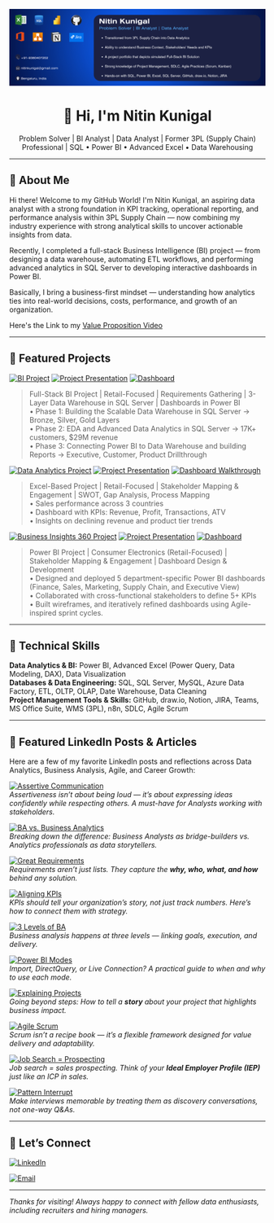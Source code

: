 <p align="center">
  <img src="https://github.com/nitinskunigal/nitinskunigal/blob/main/docs/LinkedIn_Banner_Data_Analyst_15.png?raw=true" alt="Nitin Kunigal | Aspiring Data Analyst" />
</p>

<h1 align="center">👋 Hi, I'm Nitin Kunigal</h1>
<p align="center">
  Problem Solver | BI Analyst | Data Analyst | Former 3PL (Supply Chain) Professional | SQL • Power BI • Advanced Excel • Data Warehousing
</p>

---

## 🚀 About Me

Hi there! Welcome to my GitHub World! I'm Nitin Kunigal, an aspiring data analyst with a strong foundation in KPI tracking, operational reporting, and performance analysis within 3PL Supply Chain — now combining my industry experience with strong analytical skills to uncover actionable insights from data.

Recently, I completed a full-stack Business Intelligence (BI) project — from designing a data warehouse, automating ETL workflows, and performing advanced analytics in SQL Server to developing interactive dashboards in Power BI. 

Basically, I bring a business-first mindset — understanding how analytics ties into real-world decisions, costs, performance, and growth of an organization.

Here's the Link to my [Value Proposition Video](https://share.vidyard.com/watch/651WB22fiPUPS7dkpqUXMw)

---

## 💼 Featured Projects

[![BI Project](https://img.shields.io/badge/Full%20Stack%20Business%20Intelligence%20(BI)%20Project:%20SQL%20Data%20Warehouse%20&%20Analytics-0A66C2?style=for-the-badge)](https://github.com/nitinskunigal/Full-Stack-Business-Intelligence-Project) [![Project Presentation](https://img.shields.io/badge/Project%20Presentation-0A66C2?style=for-the-badge)](https://www.youtube.com/watch?v=Kspob_lGIaA&t=429s) [![Dashboard](https://img.shields.io/badge/Dashboard-0A66C2?style=for-the-badge)](https://app.powerbi.com/view?r=eyJrIjoiNDdlNTViNmItZDZkNC00N2FkLWE2N2EtYzdjOWZkOGIwNTRiIiwidCI6ImM2ZTU0OWIzLTVmNDUtNDAzMi1hYWU5LWQ0MjQ0ZGM1YjJjNCJ9)

> Full-Stack BI Project | Retail-Focused | Requirements Gathering | 3-Layer Data Warehouse in SQL Server | Dashboards in Power BI  
• Phase 1: Building the Scalable Data Warehouse in SQL Server → Bronze, Silver, Gold Layers  
• Phase 2: EDA and Advanced Data Analytics in SQL Server → 17K+ customers, $29M revenue  
• Phase 3: Connecting Power BI to Data Warehouse and building Reports → Executive, Customer, Product Drillthrough

[![Data Analytics Project](https://img.shields.io/badge/ValueFrenzy%20Business%20Data%20Analytics%20Project-0A66C2?style=for-the-badge)](https://github.com/nitinskunigal/ValueFrenzy-Business-Data-Analytics-Project) [![Project Presentation](https://img.shields.io/badge/Project%20Presentation-0A66C2?style=for-the-badge)](https://www.youtube.com/watch?v=Az6ufdAVnsk) [![Dashboard Walkthrough](https://img.shields.io/badge/Dashboard%20Walkthrough-0A66C2?style=for-the-badge)](https://www.youtube.com/watch?v=qS3CEB98nJw)

> Excel-Based Project | Retail-Focused | Stakeholder Mapping & Engagement | SWOT, Gap Analysis, Process Mapping  
• Sales performance across 3 countries  
• Dashboard with KPIs: Revenue, Profit, Transactions, ATV  
• Insights on declining revenue and product tier trends

[![Business Insights 360 Project](https://img.shields.io/badge/AtliQ%20Global%20Business%20Insights%20360%20Project-0A66C2?style=for-the-badge)](https://github.com/nitinskunigal/AtliQ-Global-Business-Insights-360-Project) [![Project Presentation](https://img.shields.io/badge/Project%20Presentation-0A66C2?style=for-the-badge)](https://vimeo.com/1056727233/176f40873a?ts=0&share=copy) [![Dashboard](https://img.shields.io/badge/Dashboard-0A66C2?style=for-the-badge)](https://app.powerbi.com/view?r=eyJrIjoiZDJmZjFlODUtZDNkZi00OGZmLThiYTgtYzE1ZWFjZTcxNTg2IiwidCI6ImM2ZTU0OWIzLTVmNDUtNDAzMi1hYWU5LWQ0MjQ0ZGM1YjJjNCJ9)

> Power BI Project | Consumer Electronics (Retail-Focused) | Stakeholder Mapping & Engagement | Dashboard Design & Development  
• Designed and deployed 5 department-specific Power BI dashboards (Finance, Sales, Marketing, Supply Chain, and Executive View)  
• Collaborated with cross-functional stakeholders to define 5+ KPIs   
• Built wireframes, and iteratively refined dashboards using Agile-inspired sprint cycles.

---

## 🧰 Technical Skills

**Data Analytics & BI:** Power BI, Advanced Excel (Power Query, Data Modeling, DAX), Data Visualization  
**Databases & Data Engineering:** SQL, SQL Server, MySQL, Azure Data Factory, ETL, OLTP, OLAP, Date Warehouse, Data Cleaning  
**Project Management Tools & Skills:** GitHub, draw.io, Notion, JIRA, Teams, MS Office Suite, WMS (3PL), n8n, SDLC, Agile Scrum

---

## 📝 Featured LinkedIn Posts & Articles  

Here are a few of my favorite LinkedIn posts and reflections across Data Analytics, Business Analysis, Agile, and Career Growth:  

[![Assertive Communication](https://img.shields.io/badge/Assertive%20Communication%3A%20The%20Secret%20to%20Workplace%20Harmony-0A66C2?style=for-the-badge)](https://www.linkedin.com/posts/nitinkunigal_careergrowth-professionalskills-workplacetips-activity-7271759917437403136-lbyN/)  
*Assertiveness isn’t about being loud — it’s about expressing ideas confidently while respecting others. A must-have for Analysts working with stakeholders.*  

[![BA vs. Business Analytics](https://img.shields.io/badge/Business%20Analysis%20vs.%20Analytics%3A%20Busting%20Myths-0A66C2?style=for-the-badge)](https://www.linkedin.com/posts/nitinkunigal_businessanalysis-businessanalyst-businessanalytics-activity-7269922177758453762-I05c/)  
*Breaking down the difference: Business Analysts as bridge-builders vs. Analytics professionals as data storytellers.*  

[![Great Requirements](https://img.shields.io/badge/The%20Secret%20Behind%20Great%20Requirements-0A66C2?style=for-the-badge)](https://www.linkedin.com/posts/nitinkunigal_projectmanagement-requirements-requirementsgathering-activity-7313137221874733057-Eym8/)  
*Requirements aren’t just lists. They capture the **why, who, what, and how** behind any solution.*  

[![Aligning KPIs](https://img.shields.io/badge/Aligning%20KPIs%20with%20Strategy%3A%20Proven%20Practices-0A66C2?style=for-the-badge)](https://www.linkedin.com/posts/nitinkunigal_aligning-kpis-with-strategy-for-business-activity-7263549023473614848-IAf_/)  
*KPIs should tell your organization’s story, not just track numbers. Here’s how to connect them with strategy.*  

[![3 Levels of BA](https://img.shields.io/badge/The%203%20Levels%20of%20Business%20Analysis-0A66C2?style=for-the-badge)](https://www.linkedin.com/posts/nitinkunigal_businessanalysis-businessanalyst-strategy-activity-7305201736426663936-NJS3/)  
*Business analysis happens at three levels — linking goals, execution, and delivery.*  

[![Power BI Modes](https://img.shields.io/badge/Storage%20%26%20Connection%20Modes%20in%20Power%20BI-0A66C2?style=for-the-badge)](https://www.linkedin.com/pulse/storage-connection-modes-power-bi-comprehensive-guide-nitin-kunigal-bf4re/)  
*Import, DirectQuery, or Live Connection? A practical guide to when and why to use each mode.*  

[![Explaining Projects](https://img.shields.io/badge/How%20to%20Explain%20a%20Data%20Analytics%20Project%20in%20Interviews-0A66C2?style=for-the-badge)](https://www.linkedin.com/posts/nitinkunigal_dataanalytics-interviewtips-careergrowth-activity-7303287179810619392-4mSu/)  
*Going beyond steps: How to tell a **story** about your project that highlights business impact.*  

[![Agile Scrum](https://img.shields.io/badge/Agile%20Scrum%3A%20It’s%20a%20Framework%2C%20Not%20a%20Methodology-0A66C2?style=for-the-badge)](https://www.linkedin.com/posts/nitinkunigal_agile-scrum-agilescrum-activity-7282623880085553152-An6u/)  
*Scrum isn’t a recipe book — it’s a flexible framework designed for value delivery and adaptability.*  

[![Job Search = Prospecting](https://img.shields.io/badge/Job%20Search%20%3D%20Outbound%20Sales%20Prospecting%3F-0A66C2?style=for-the-badge)](https://www.linkedin.com/posts/nitinkunigal_jobsearch-jobsearchstrategies-jobsearchtips-activity-7278036746573910019-z63q/)  
*Job search = sales prospecting. Think of your **Ideal Employer Profile (IEP)** just like an ICP in sales.*  

[![Pattern Interrupt](https://img.shields.io/badge/Break%20the%20Interview%20Routine%20with%20Pattern%20Interrupt-0A66C2?style=for-the-badge)](https://www.linkedin.com/posts/nitinkunigal_jobinterviews-careertips-interviewtips-activity-7284532656103424000-KgA2/)  
*Make interviews memorable by treating them as discovery conversations, not one-way Q&As.*  

---

## 🤝 Let’s Connect  

[![LinkedIn](https://img.shields.io/badge/LinkedIn-0A66C2?style=for-the-badge&logo=linkedin&logoColor=white)](https://www.linkedin.com/in/nitinskunigal/)  

[![Email](https://img.shields.io/badge/Email-D14836?style=for-the-badge&logo=gmail&logoColor=white)](mailto:nitinkunigal@gmail.com)  

---

_Thanks for visiting! Always happy to connect with fellow data enthusiasts, including recruiters and hiring managers._
